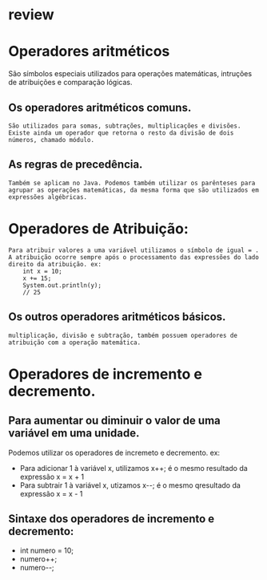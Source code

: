 # review

# Operadores aritméticos
São símbolos especiais utilizados para operações matemáticas, intruções de atribuições e comparação lógicas.

## Os operadores aritméticos comuns. 
	São utilizados para somas, subtrações, multiplicações e divisões.
	Existe ainda um operador que retorna o resto da divisão de dois números, chamado módulo.
	
## As regras de precedência.
	Também se aplicam no Java. Podemos também utilizar os parênteses para agrupar as operações matemáticas, da mesma forma que são utilizados em expressões algébricas.
	
# Operadores de Atribuição:
	Para atribuir valores a uma variável utilizamos o símbolo de igual = . A atribuição ocorre sempre após o processamento das expressões do lado direito da atribuição. ex:
		int x = 10;
		x += 15;
		System.out.println(y);
		// 25
		
## Os outros operadores aritméticos básicos.
	multiplicação, divisão e subtração, também possuem operadores de atribuição com a operação matemática.

# Operadores de incremento e decremento.

## Para aumentar ou diminuir o valor de uma variável em uma unidade.
Podemos utilizar os operadores de incremeto e decremento. ex:

- Para adicionar 1 à variável x, utilizamos x++; é o mesmo resultado da expressão x = x + 1
- Para subtrair 1 à variável x, utizamos x--; é o mesmo qresultado da expressão x = x - 1

## Sintaxe dos operadores de incremento e decremento:

- int numero = 10;
- numero++;
- numero--;

































